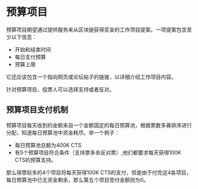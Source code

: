 # 预算项目

预算项目期望通过提供服务来从区块链获得奖金的工作项目提案。一项提案包含至少以下信息：

* 开始和结束时间
* 每日支付预算
* 预算上限

它还应该包含一个指向网页或论坛帖子的链接，以详细介绍工作项目内容。

针对预算项目，投票人可以选择支持或者反对。

## 预算项目支付机制

预算项目每天收到的金额来自一个金额固定的每日预算池，根据票数多寡排序进行分配，知道每日预算池中资金耗尽。举一个例子：

* 每日预算池总额为400K CTS
* 有5个预算项目符合条件（支持票多余反对票）,他们都要求每天获得100K CTS的预算支持。

那么得票较多的4个项目将每天获得100K CTS的支付，但是由于付完这4各项目，每日预算池中已无资金剩余，那么第五个项目受付金额则为0。
